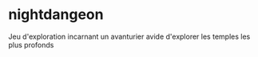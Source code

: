 # nightdangeon
Jeu d'exploration incarnant un avanturier avide d'explorer les temples les plus profonds
